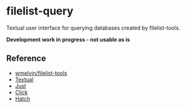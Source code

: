 # filelist-query

Textual user interface for querying databases created by filelist-tools.

**Development work in progress - not usable as is**

## Reference

- [wmelvin/filelist-tools](https://github.com/wmelvin/filelist-tools)
- [Textual](https://textual.textualize.io/)
- [Just](https://github.com/casey/just)
- [Click](https://palletsprojects.com/p/click/)
- [Hatch](https://hatch.pypa.io/latest/)
